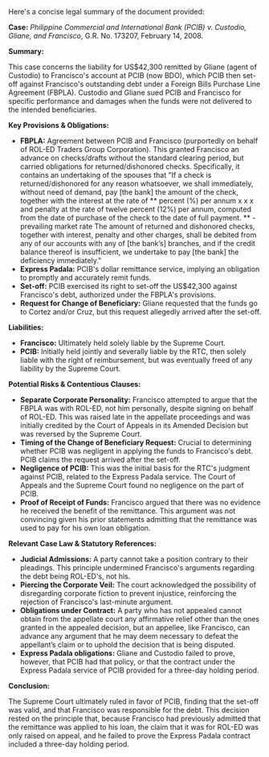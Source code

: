 Here's a concise legal summary of the document provided:

**Case:** *Philippine Commercial and International Bank (PCIB) v. Custodio, Gliane, and Francisco*, G.R. No. 173207, February 14, 2008.

**Summary:**

This case concerns the liability for US$42,300 remitted by Gliane (agent of Custodio) to Francisco's account at PCIB (now BDO), which PCIB then set-off against Francisco's outstanding debt under a Foreign Bills Purchase Line Agreement (FBPLA). Custodio and Gliane sued PCIB and Francisco for specific performance and damages when the funds were not delivered to the intended beneficiaries.

**Key Provisions & Obligations:**

*   **FBPLA:** Agreement between PCIB and Francisco (purportedly on behalf of ROL-ED Traders Group Corporation). This granted Francisco an advance on checks/drafts without the standard clearing period, but carried obligations for returned/dishonored checks. Specifically, it contains an undertaking of the spouses that "If a check is returned/dishonored for any reason whatsoever, we shall immediately, without need of demand, pay [the bank] the amount of the check, together with the interest at the rate of ** percent (%) per annum x x x and penalty at the rate of twelve percent (12%) per annum, computed from the date of purchase of the check to the date of full payment. ** - prevailing market rate The amount of returned and dishonored checks, together with interest, penalty and other charges, shall be debited from any of our accounts with any of [the bank’s] branches, and if the credit balance thereof is insufficient, we undertake to pay [the bank] the deficiency immediately."
*   **Express Padala:** PCIB's dollar remittance service, implying an obligation to promptly and accurately remit funds.
*   **Set-off:** PCIB exercised its right to set-off the US$42,300 against Francisco's debt, authorized under the FBPLA's provisions.
*   **Request for Change of Beneficiary:** Gliane requested that the funds go to Cortez and/or Cruz, but this request allegedly arrived after the set-off.

**Liabilities:**

*   **Francisco:** Ultimately held solely liable by the Supreme Court.
*   **PCIB:** Initially held jointly and severally liable by the RTC, then solely liable with the right of reimbursement, but was eventually freed of any liability by the Supreme Court.

**Potential Risks & Contentious Clauses:**

*   **Separate Corporate Personality:** Francisco attempted to argue that the FBPLA was with ROL-ED, not him personally, despite signing on behalf of ROL-ED. This was raised late in the appellate proceedings and was initially credited by the Court of Appeals in its Amended Decision but was reversed by the Supreme Court.
*   **Timing of the Change of Beneficiary Request:** Crucial to determining whether PCIB was negligent in applying the funds to Francisco's debt. PCIB claims the request arrived after the set-off.
*   **Negligence of PCIB:** This was the initial basis for the RTC's judgment against PCIB, related to the Express Padala service. The Court of Appeals and the Supreme Court found no negligence on the part of PCIB.
*   **Proof of Receipt of Funds:** Francisco argued that there was no evidence he received the benefit of the remittance. This argument was not convincing given his prior statements admitting that the remittance was used to pay for his own loan obligation.

**Relevant Case Law & Statutory References:**

*   **Judicial Admissions:** A party cannot take a position contrary to their pleadings. This principle undermined Francisco's arguments regarding the debt being ROL-ED's, not his.
*   **Piercing the Corporate Veil:** The court acknowledged the possibility of disregarding corporate fiction to prevent injustice, reinforcing the rejection of Francisco's last-minute argument.
*   **Obligations under Contract:** A party who has not appealed cannot obtain from the appellate court any affirmative relief other than the ones granted in the appealed decision, but an appellee, like Francisco, can advance any argument that he may deem necessary to defeat the appellant’s claim or to uphold the decision that is being disputed.
*   **Express Padala obligations:** Gliane and Custodio failed to prove, however, that PCIB had that policy, or that the contract under the Express Padala service of PCIB provided for a three-day holding period.

**Conclusion:**

The Supreme Court ultimately ruled in favor of PCIB, finding that the set-off was valid, and that Francisco was responsible for the debt. This decision rested on the principle that, because Francisco had previously admitted that the remittance was applied to his loan, the claim that it was for ROL-ED was only raised on appeal, and he failed to prove the Express Padala contract included a three-day holding period.
